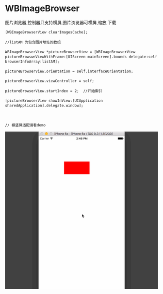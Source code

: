 # WBImageBrowser
图片浏览器,控制器只支持横屏,图片浏览器可横屏,缩放,下载


    [WBImageBrowserView clearImagesCache];
    
    //listAM 为包含图片地址的数组
    
    WBImageBrowserView *pictureBrowserView = [WBImageBrowserView pictureBrowsweViewWithFrame:[UIScreen mainScreen].bounds delegate:self browserInfoArray:listAM];
    
    pictureBrowserView.orientation = self.interfaceOrientation;
    
    pictureBrowserView.viewController = self;
    
    pictureBrowserView.startIndex = 2;  //开始索引
    
    [pictureBrowserView showInView:[UIApplication sharedApplication].delegate.window];
    
    
    
    // 横竖屏适配请看demo

![image](https://github.com/DYLAN-LWB/WBImageBrowser/blob/master/11.gif)  
